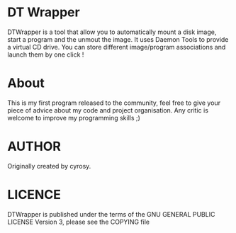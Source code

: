 # DT Wrapper
DTWrapper is a tool that allow you to automatically mount a disk image, start a program and the unmout the image.
It uses Daemon Tools to provide a virtual CD drive.
You can store different image/program associations and launch them by one click !

# About
This is my first program released to the community, feel free to give your piece of advice about my code and project organisation. Any critic is welcome to improve my programming skills ;)

# AUTHOR
Originally created by cyrosy.

# LICENCE
DTWrapper is published under the terms of the GNU GENERAL PUBLIC LICENSE Version 3, please see the COPYING file
